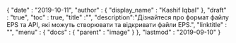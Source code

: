 {
  "date" : "2019-10-11",
  "author" : {
    "display_name" : "Kashif Iqbal"
},
  "draft" : "true",
  "toc" : true,
  "title" :"",
  "description":"Дізнайтеся про формат файлу EPS та API, які можуть створювати та відкривати файли EPS.",
  "linktitle" : "",
  "menu" : {
    "docs" : {
      "parent" : "image"
}
},
  "lastmod" : "2019-09-10"
}

